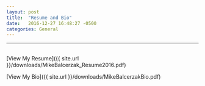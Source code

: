 ```yaml
---
layout: post
title:  "Resume and Bio"
date:   2016-12-27 16:48:27 -0500
categories: General
---
```

<hr>
<br>
[View My Resume]({{ site.url }}/downloads/MikeBalcerzak_Resume2016.pdf)

[View My Bio]({{ site.url }}/downloads/MikeBalcerzakBio.pdf)
